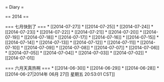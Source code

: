 = Diary =

== 2014 ==

=== 七月快到了 ===
        * [[2014-07-27]]
        * [[2014-07-25]]
        * [[2014-07-24]]
        * [[2014-07-23]]
        * [[2014-07-22]]
        * [[2014-07-21]]
        * [[2014-07-20]]
        * [[2014-07-19]]
        * [[2014-07-18]]
        * [[2014-07-17]]
        * [[2014-07-16]]
        * [[2014-07-15]]
        * [[2014-07-14]]
        * [[2014-07-13]]
        * [[2014-07-12]]
        * [[2014-07-11]]
        * [[2014-07-10]]
        * [[2014-07-09]]
        * [[2014-07-08]]
        * [[2014-07-07]]
        * [[2014-07-06]]
        * [[2014-07-05]]
        * [[2014-07-04]]
        * [[2014-07-03]]
        * [[2014-07-02]]
        * [[2014-07-01]]

=== 六月天真热啊 ===
        * [[2014-06-30]]
        * [[2014-06-29]]
        * [[2014-06-28]]
        * [[2014-06-27|2014年 06月 27日 星期五 20:53:01 CST]]

